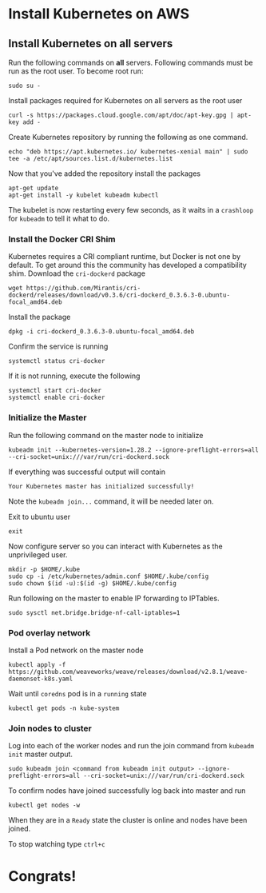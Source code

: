 # Install Kubernetes on AWS
## Install Kubernetes on all servers

Run the following commands on **all** servers.
Following commands must be run as the root user. To become root run: 
```
sudo su - 
```

Install packages required for Kubernetes on all servers as the root user
```
curl -s https://packages.cloud.google.com/apt/doc/apt-key.gpg | apt-key add -
```

Create Kubernetes repository by running the following as one command.
```
echo "deb https://apt.kubernetes.io/ kubernetes-xenial main" | sudo tee -a /etc/apt/sources.list.d/kubernetes.list
```

Now that you've added the repository install the packages
```
apt-get update
apt-get install -y kubelet kubeadm kubectl
```

The kubelet is now restarting every few seconds, as it waits in a `crashloop` for `kubeadm` to tell it what to do.

### Install the Docker CRI Shim
Kubernetes requires a CRI compliant runtime, but Docker is not one by default. To get around this the community has developed a compatibility shim. 
Download the `cri-dockerd` package 
```
wget https://github.com/Mirantis/cri-dockerd/releases/download/v0.3.6/cri-dockerd_0.3.6.3-0.ubuntu-focal_amd64.deb
```

Install the package
```
dpkg -i cri-dockerd_0.3.6.3-0.ubuntu-focal_amd64.deb
```

Confirm the service is running 
```
systemctl status cri-docker
```

If it is not running, execute the following 
```
systemctl start cri-docker 
systemctl enable cri-docker
```


### Initialize the Master 
Run the following command on the master node to initialize 
```
kubeadm init --kubernetes-version=1.28.2 --ignore-preflight-errors=all --cri-socket=unix:///var/run/cri-dockerd.sock
```

If everything was successful output will contain 
````
Your Kubernetes master has initialized successfully!
````

Note the `kubeadm join...` command, it will be needed later on.

Exit to ubuntu user 
```
exit
```

Now configure server so you can interact with Kubernetes as the unprivileged user. 
```
mkdir -p $HOME/.kube
sudo cp -i /etc/kubernetes/admin.conf $HOME/.kube/config
sudo chown $(id -u):$(id -g) $HOME/.kube/config
```

Run following on the master to enable IP forwarding to IPTables.
```
sudo sysctl net.bridge.bridge-nf-call-iptables=1
```

### Pod overlay network
Install a Pod network on the master node
```
kubectl apply -f https://github.com/weaveworks/weave/releases/download/v2.8.1/weave-daemonset-k8s.yaml
```

Wait until `coredns` pod is in a `running` state
```
kubectl get pods -n kube-system
```

### Join nodes to cluster 
Log into each of the worker nodes and run the join command from `kubeadm init` master output. 
```
sudo kubeadm join <command from kubeadm init output> --ignore-preflight-errors=all --cri-socket=unix:///var/run/cri-dockerd.sock
```

To confirm nodes have joined successfully log back into master and run 
```
kubectl get nodes -w
````

When they are in a `Ready` state the cluster is online and nodes have been joined. 

To stop watching type `ctrl+c`

# Congrats! 
